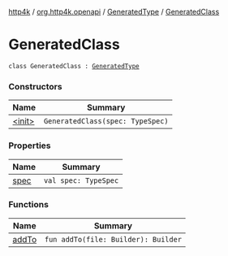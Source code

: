 [http4k](../../../index.md) / [org.http4k.openapi](../../index.md) / [GeneratedType](../index.md) / [GeneratedClass](./index.md)

# GeneratedClass

`class GeneratedClass : `[`GeneratedType`](../index.md)

### Constructors

| Name | Summary |
|---|---|
| [&lt;init&gt;](-init-.md) | `GeneratedClass(spec: TypeSpec)` |

### Properties

| Name | Summary |
|---|---|
| [spec](spec.md) | `val spec: TypeSpec` |

### Functions

| Name | Summary |
|---|---|
| [addTo](add-to.md) | `fun addTo(file: Builder): Builder` |
